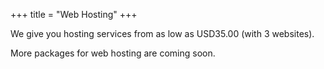 +++
title = "Web Hosting"
+++

We give you hosting services from as low as USD35.00 (with 3 websites).

<!--more-->

More packages for web hosting are coming soon.
